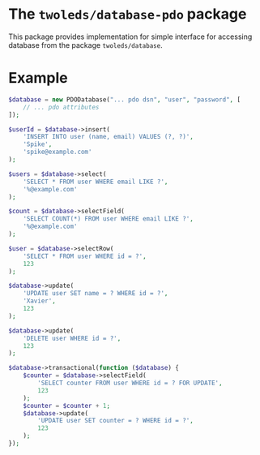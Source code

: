 # The `twoleds/database-pdo` package

This package provides implementation for simple interface for accessing
database from the package `twoleds/database`.

# Example

```php
$database = new PDODatabase("... pdo dsn", "user", "password", [
    // ... pdo attributes
]); 

$userId = $database->insert(
    'INSERT INTO user (name, email) VALUES (?, ?)',
    'Spike',
    'spike@example.com'
);

$users = $database->select(
    'SELECT * FROM user WHERE email LIKE ?',
    '%@example.com'
);

$count = $database->selectField(
    'SELECT COUNT(*) FROM user WHERE email LIKE ?',
    '%@example.com'
);

$user = $database->selectRow(
    'SELECT * FROM user WHERE id = ?',
    123
);

$database->update(
    'UPDATE user SET name = ? WHERE id = ?',
    'Xavier',
    123
);

$database->update(
    'DELETE user WHERE id = ?',
    123
);

$database->transactional(function ($database) {
    $counter = $database->selectField(
        'SELECT counter FROM user WHERE id = ? FOR UPDATE',
        123
    );
    $counter = $counter + 1;
    $database->update(
        'UPDATE user SET counter = ? WHERE id = ?',
        123
    );
});
```
